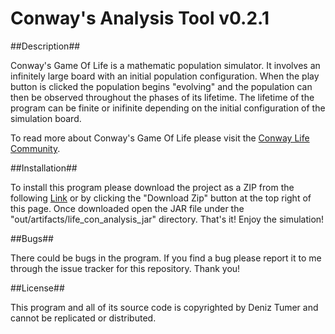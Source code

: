 # Conway's Analysis Tool v0.2.1


##Description##

Conway's Game Of Life is a mathematic population simulator. It involves an infinitely large board with an initial population configuration. When the play button is clicked the population begins "evolving" and the population can then be observed throughout the phases of its lifetime. The lifetime of the program can be finite or inifinite depending on the initial configuration of the simulation board.

To read more about Conway's Game Of Life please visit the [Conway Life Community](http://www.conwaylife.com/).


##Installation##

To install this program please download the project as a ZIP from the following [Link](https://github.com/dtumer/life_con_analysis/archive/master.zip) or by clicking the "Download Zip" button at the top right of this page. Once downloaded open the JAR file under the "out/artifacts/life_con_analysis_jar" directory. That's it! Enjoy the simulation!


##Bugs##

There could be bugs in the program. If you find a bug please report it to me through the issue tracker for this repository. Thank you!


##License##

This program and all of its source code is copyrighted by Deniz Tumer and cannot be replicated or distributed.


